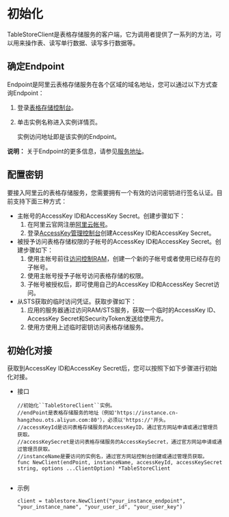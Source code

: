 # 初始化

TableStoreClient是表格存储服务的客户端，它为调用者提供了一系列的方法，可以用来操作表、读写单行数据、读写多行数据等。

## 确定Endpoint

Endpoint是阿里云表格存储服务在各个区域的域名地址，您可以通过以下方式查询Endpoint：

1.  登录[表格存储控制台](https://otsnext.console.aliyun.com/)。

2.  单击实例名称进入实例详情页。

    实例访问地址即是该实例的Endpoint。


**说明：** 关于Endpoint的更多信息，请参见[服务地址](/cn.zh-CN/功能介绍/基础概念/服务地址.md)。

## 配置密钥

要接入阿里云的表格存储服务，您需要拥有一个有效的访问密钥进行签名认证。目前支持下面三种方式：

-   主帐号的AccessKey ID和AccessKey Secret。创建步骤如下：
    1.  在阿里云官网注册[阿里云帐号](https://account.aliyun.com/register/register.htm)。
    2.  登录[AccessKey管理控制台](https://ak-console.aliyun.com/#/accesskey)创建AccessKey ID和AccessKey Secret。
-   被授予访问表格存储权限的子帐号的AccessKey ID和AccessKey Secret。创建步骤如下：
    1.  使用主帐号前往[访问控制RAM](https://www.aliyun.com/product/ram/)，创建一个新的子帐号或者使用已经存在的子帐号。
    2.  使用主帐号授予子帐号访问表格存储的权限。
    3.  子帐号被授权后，即可使用自己的AccessKey ID和AccessKey Secret访问。
-   从STS获取的临时访问凭证。获取步骤如下：
    1.  应用的服务器通过访问RAM/STS服务，获取一个临时的AccessKey ID、AccessKey Secret和SecurityToken发送给使用方。
    2.  使用方使用上述临时密钥访问表格存储服务。

## 初始化对接

获取到AccessKey ID和AccessKey Secret后，您可以按照下如下步骤进行初始化对接。

-   接口

    ```
    //初始化``TableStoreClient``实例。
    //endPoint是表格存储服务的地址（例如'https://instance.cn-hangzhou.ots.aliyun.com:80'），必须以'https://'开头。
    //accessKeyId是访问表格存储服务的AccessKeyID，通过官方网站申请或通过管理员获取。
    //accessKeySecret是访问表格存储服务的AccessKeySecret，通过官方网站申请或通过管理员获取。
    //instanceName是要访问的实例名，通过官方网站控制台创建或通过管理员获取。
    func NewClient(endPoint, instanceName, accessKeyId, accessKeySecret string, options ...ClientOption) *TableStoreClient
                        
    ```

-   示例

    ```
    client = tablestore.NewClient("your_instance_endpoint",  "your_instance_name", "your_user_id", "your_user_key")          
    ```


